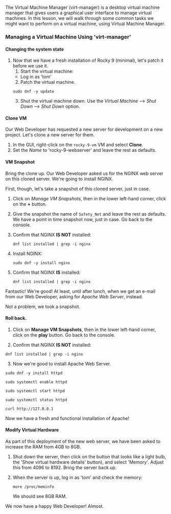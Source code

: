 The Virtual Machine Manager (virt-manager) is a desktop virtual machine manager that gives users a graphical user interface to manage virtual machines.  In this lesson, we will walk through some common tasks we might want to perform on a virtual machine, using Virtual Machine Manager.

### Managing a Virtual Machine Using 'virt-manager'

#### Changing the system state

1. Now that we have a fresh installation of Rocky 9 (minimal), let's patch it before we use it.
    1. Start the virtual machine:
      - Log in as 'tom'
    2. Patch the virtual machine.
    ```
    sudo dnf -y update
    ```
    3. Shut the virtual machine down.  Use the *Virtual Machine* --> *Shut Down* --> *Shut Down* option.

#### Clone VM

Our Web Developer has requested a new server for development on a new project.  Let's clone a new server for them.

1. In the GUI, right-click on the `rocky-9-vm` VM and select **Clone**.  
2. Set the *Name* to 'rocky-9-webserver' and leave the rest as defaults.

#### VM Snapshot

Bring the clone up.  Our Web Developer asked us for the NGINX web server on this cloned server.  We're going to install NGINX.

First, though, let's take a snapshot of this cloned server, just in case.

1. Click on *Manage VM Snapshots*, then in the lower left-hand corner, click on the **+** button.

2. Give the snapshot the name of `Safety_Net` and leave the rest as defaults.  We have a point in time snapshot now, just in case.  Go back to the console.

3. Confirm that NGINX **IS NOT** installed:

    ```
    dnf list installed | grep -i nginx
    ```

4. Install NGINX:

    ```
    sudo dnf -y install nginx
    ```

5. Confirm that NGINX **IS** installed:

    ```
    dnf list installed | grep -i nginx
    ```

Fantastic!  We're good! At least, until after lunch, when we get an e-mail from our Web Developer, asking for *Apache Web Server*, instead.

Not a problem, we took a snapshot.  

#### Roll back.

1. Click on **Manage VM Snapshots**, then in the lower left-hand corner, click on the **play** button.  Go back to the console.

2. Confirm that NGINX **IS NOT** installed:

```
dnf list installed | grep -i nginx
```

3. Now we're good to install Apache Web Server.
```
sudo dnf -y install httpd
```
```
sudo systemctl enable httpd
```
```
sudo systemctl start httpd
```
```
sudo systemctl status httpd
```
```
curl http://127.0.0.1
```
Now we have a fresh and functional installation of Apache!

#### Modify Virtual Hardware

As part of this deployment of the new web server, we have been asked to increase the RAM from 4GB to 8GB.

1. Shut down the server, then click on the button that looks like a light bulb, the 'Show virtual hardware details' button), and select 'Memory'.  Adjust this from 4096 to 8192.  Bring the server back up.

2. When the server is up, log in as 'tom' and check the memory:
    ```
    more /proc/meminfo
    ```
    We should see 8GB RAM.

We now have a happy Web Developer!  Almost.
